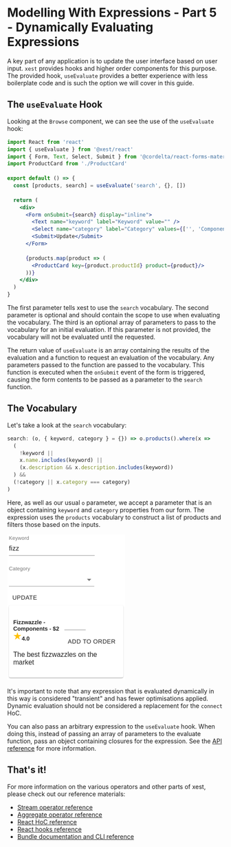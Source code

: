 # Modelling With Expressions - Part 5 - Dynamically Evaluating Expressions

A key part of any application is to update the user interface based on user input. `xest` provides hooks and higher 
order components for this purpose. The provided hook, `useEvaluate` provides a better experience with less boilerplate 
code and is such the option we will cover in this guide.

## The `useEvaluate` Hook

Looking at the `Browse` component, we can see the use of the `useEvaluate` hook:

```jsx
import React from 'react'
import { useEvaluate } from '@xest/react'
import { Form, Text, Select, Submit } from '@cordelta/react-forms-material'
import ProductCard from './ProductCard'

export default () => {
  const [products, search] = useEvaluate('search', {}, [])

  return (
    <div>
      <Form onSubmit={search} display="inline">
        <Text name="keyword" label="Keyword" value="" />
        <Select name="category" label="Category" values={['', 'Components', 'Widgets']} />
        <Submit>Update</Submit>
      </Form>

      {products.map(product => (
        <ProductCard key={product.productId} product={product}/>
      ))}
    </div>
  )
}
```

The first parameter tells xest to use the `search` vocabulary. The second parameter is optional and should contain the 
scope to use when evaluating the vocabulary. The third is an optional array of parameters to pass to the vocabulary for 
an initial evaluation. If this parameter is not provided, the vocabulary will not be evaluated until the requested.

The return value of `useEvaluate` is an array containing the results of the evaluation and a function to request an
evaluation of the vocabulary. Any parameters passed to the function are passed to the vocabulary. This function is 
executed when the `onSubmit` event of the form is triggered, causing the form contents to be passed as a parameter to 
the `search` function.

## The Vocabulary

Let's take a look at the `search` vocabulary:

```javascript
search: (o, { keyword, category } = {}) => o.products().where(x =>
  (
    !keyword || 
    x.name.includes(keyword) || 
    (x.description && x.description.includes(keyword))
  ) &&
  (!category || x.category === category)
)
```

Here, as well as our usual `o` parameter, we accept a parameter that is an object containing `keyword` and `category`
properties from our form. The expression uses the `products` vocabulary to construct a list of products and filters
those based on the inputs.

![search-results](search-results.png)

It's important to note that any expression that is evaluated dynamically in this way is considered "transient" and has 
fewer optimisations applied. Dynamic evaluation should not be considered a replacement for the `connect` HoC. 

<p class="yellowTip">
  You can also pass an arbitrary expression to the <code>useEvaluate</code> hook. When doing this, instead of passing 
  an array of parameters to the evaluate function, pass an object containing closures for the expression. See the
  <a href="#/xest.react/docs/hocs.md?id=evaluate">API reference</a> for more information.
</p>

## That's it!

For more information on the various operators and other parts of xest, please check out our reference materials:

- [Stream operator reference](/xest.core/docs/stream.md)
- [Aggregate operator reference](/xest.core/docs/aggregate.md)
- [React HoC reference](/xest.react/docs/hocs.md)
- [React hooks reference](/xest.react/docs/hooks.md)
- [Bundle documentation and CLI reference](/xest.bundle/)
 